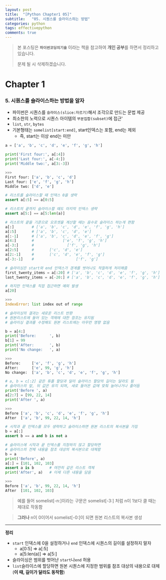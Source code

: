 ```yaml
---
layout: post
title:  "[Python Chapter1 05]"
subtitle:   "05. 시퀀스를 슬라이스하는 방법"
categories: python
tags: effectivepython
comments: true
---
```

> 본 포스팅은 **`파이썬코딩의기술`** 이라는 책을 참고하여 **개인 공부**를 하면서 정리하고 있습니다.
>
> 문제 될 시 삭제하겠습니다.

# Chapter 1
### 5. 시퀀스를 슬라이스하는 방법을 알자
- 파이썬은 시퀀스를 `슬라이스(slice:자르기)`해서 조각으로 만드는 문법 제공
- 최소한의 노력으로 시퀀스 아이템의 `부분집합(subset)`에 접근'
- `list`, `str`, `bytes`
- 기본형태는 `somelist[start:end]`, start인덱스는 포함, end는 제외
	- 즉, start는 이상 end는 미만

```python
a = ['a', 'b', 'c', 'd', 'e', 'f', 'g', 'h']

print('First four:', a[:4])
print('Last four:', a[-4:])
print('Middle two:', a[3:-3])

>>>
First four: ['a', 'b', 'c', 'd']
Last four: ['e', 'f', 'g', 'h']
Middle two: ['d', 'e']

# 리스트를 슬라이스할 때 인덱스 0을 생략
assert a[:5] == a[0:5]

# 리스트의 끝까지 슬라이스할 때도 마지막 인덱스 생략
assert a[5:] == a[5:len(a)]

# 리스트의 끝을 기준으로 오프셋을 계산할 때는 음수로 슬라이스 하는게 편함
a[:]		# ['a', 'b', 'c', 'd', 'e', 'f', 'g', 'h']
a[:5]		# ['a', 'b', 'c', 'd', 'e']
a[:-1]		# ['a', 'b', 'c', 'd', 'e', 'f', 'g']
a[4:]		# 		      ['e', 'f', 'g', 'h']
a[-3:]		#			    ['f', 'g', 'h']
a[2:5]		#	    ['c', 'd', 'e']
a[2:-1]		#	    ['c', 'd', 'e', 'f', 'g']
a[-3:-1]	#		    	    ['f', 'g']

# 슬라이싱은 start와 end 인덱스가 경계를 벗어나도 적절하게 처리해줌
first_twenty_items = a[:20]	# ['a', 'b', 'c', 'd', 'e', 'f', 'g', 'h']
last_twenty_items = a[-20:]	# ['a', 'b', 'c', 'd', 'e', 'f', 'g', 'h']

# 하지만 인덱스를 직접 접근하면 예외 발생
a[20]

>>>
IndexError: list index out of range

# 슬라이싱의 결과는 새로운 리스트 반환
# 원본리스트에 들어 있는 객체에 대한 참조는 유지됨
# 슬라이싱 결과를 수정해도 원본 리스트에는 아무런 영향 없음

b = a[4:]
print('Before:		', b)
b[1] = 99
print('After:		', b)
print('No change:	', a)

>>>
Before:		['e', 'f', 'g', 'h']
After:		['e', 99, 'g', 'h']
No change:	['a', 'b', 'c', 'd', 'e', 'f', 'g', 'h']

# a, b = c[:2] 같은 튜플 할당과 달리 슬라이스 할당의 길이는 달라도 됨
# 슬라이스의 앞, 뒤 값은 유지 되며, 새로 들어온 값에 맞춰 늘어나거나 줄어듬
print('Before ', a)
a[2:7] = [99, 22, 14]
print('After ', a)

>>>
Before ['a', 'b', 'c', 'd', 'e', 'f', 'g', 'h']
After  ['a', 'b', 99, 22, 14, 'h']

# 시작과 끝 인덱스를 모두 생략하고 슬라이스하면 원본 리스트의 복사본을 가짐
b = a[:]
assert b == a and b is not a

# 슬라이스에 시작과 끝 인덱스를 지정하지 않고 할당하면
# 슬라이스의 전체 내용을 참조 대상의 복사본으로 대체함
b = a
print('Before', a)
a[:] = [101, 102, 103]
assert a is b		# 여전히 같은 리스트 객체
print('After', a)	# 이제 다른 내용을 담음

>>>
Before ['a', 'b', 99, 22, 14, 'h']
After  [101, 102, 103]

```
> 예를 들어 somelist[-n:]이라는 구문은 somelist[-3:] 처럼 n이 1보다 클 때는 제대로 작동함

> **그러나** n이 0이어서 somelist[-0:]이 되면 원본 리스트의 복사본 생성

---

**정리**

- `start` 인덱스에 0을 설정하거나 `end` 인덱스에 시퀀스의 길이를 설정하지 말자
	- a[0:5]  => a[:5]
	- a[5:len(a)] => a[5:]
- 슬라이싱은 범위를 벗어난 `start`나`end` 허용
- `list`슬라이스에 할당하면 원본 시퀀스에 지정한 범위를 참조 대상의 내용으로 대체
(**이 때, 길이가 달라도 동작함**)
